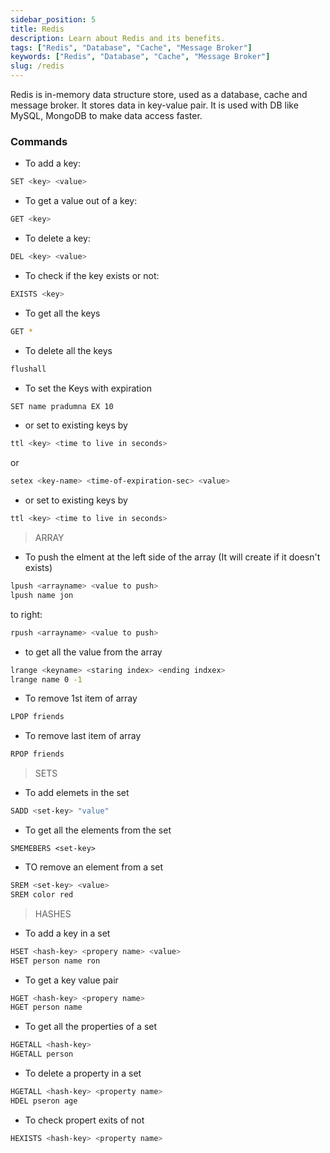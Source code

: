 ```yaml
---
sidebar_position: 5
title: Redis
description: Learn about Redis and its benefits.
tags: ["Redis", "Database", "Cache", "Message Broker"]
keywords: ["Redis", "Database", "Cache", "Message Broker"]
slug: /redis
---
```


Redis is in-memory data structure store, used as a database, cache and message broker. It stores data in key-value pair. It is used with DB like MySQL, MongoDB to make data access faster.

### Commands

- To add a key:

```bash
SET <key> <value>
```

- To get a value out of a key:

```bash
GET <key> 
```
- To delete a key:

```bash
DEL <key> <value>
```

- To check if the key exists or not:

```bash
EXISTS <key>
```

- To get all the keys

```bash
GET *
```

- To delete all the keys

```bash
flushall
```

- To set the Keys with expiration

```bash
SET name pradumna EX 10
```

- or set to existing keys by

```bash
ttl <key> <time to live in seconds>
```
or

```bash
setex <key-name> <time-of-expiration-sec> <value>
```

- or set to existing keys by

```bash
ttl <key> <time to live in seconds>
```
> ARRAY

- To push the elment at the left side of the array (It will create if it doesn't exists)

```bash
lpush <arrayname> <value to push>
lpush name jon
```
to right:

```bash
rpush <arrayname> <value to push>
```
- to get all the value from the array

```bash
lrange <keyname> <staring index> <ending indxex>
lrange name 0 -1
```

- To remove 1st item of array

```bash
LPOP friends
```

- To remove last item of array

```bash
RPOP friends
```

> SETS

- To add elemets in the set

```bash
SADD <set-key> "value"
```

- To get all the elements from the set

```
SMEMEBERS <set-key>
```
- TO remove an element from a set

```bash
SREM <set-key> <value>
SREM color red
```

> HASHES

- To add a key in a set

```bash
HSET <hash-key> <propery name> <value>
HSET person name ron
```
- To get a key value pair 

```bash
HGET <hash-key> <propery name>
HGET person name
```

- To get all the properties of a set

```bash
HGETALL <hash-key>
HGETALL person
```

- To delete a property in a set

```bash
HGETALL <hash-key> <property name>
HDEL pseron age
```

- To check propert exits of not

```bash
HEXISTS <hash-key> <property name>
```

